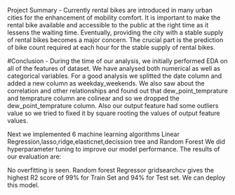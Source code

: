 Project Summary - Currently rental bikes are introduced in many urban cities for the enhancement of mobility comfort. It is important to make the rental bike available and accessible to the public at the right time as it lessens the waiting time. Eventually, providing the city with a stable supply of rental bikes becomes a major concern. The crucial part is the prediction of bike count required at each hour for the stable supply of rental bikes.

#Conclusion - During the time of our analysis, we initially performed EDA on all of the features of dataset. We have analysed both numerical as well as categorical variables. For a good analysis we splitted the date column and added a new column as weekday_weekends. We also saw about the correlation and other relationships and found out that dew_point_temprature and temprature column are colinear and so we dropped the dew_point_temprature column. Also our output feature had some outliers value so we tried to fixed it by square rooting the values of output feature values.

Next we implemented 6 machine learning algorithms Linear Regression,lasso,ridge,elasticnet,decission tree and Random Forest We did hyperparameter tuning to improve our model performance. The results of our evaluation are:

No overfitting is seen.
Random forest Regressor gridsearchcv gives the highest R2 score of 99% for Train Set and 94% for Test set. We can deploy this model.
